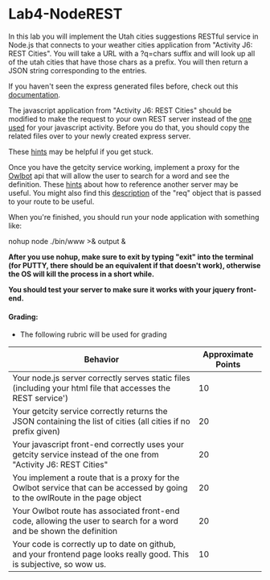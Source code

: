# Lab4-NodeREST

In this lab you will implement the Utah cities suggestions RESTful service in Node.js that connects to your weather cities application from "Activity J6: REST Cities". 
You will take a URL with a ?q=chars suffix and will look up all of the utah cities that have those chars as a prefix. You will then return a JSON string corresponding to the entries.

If you haven't seen the express generated files before, check out this [documentation](https://expressjs.com/en/starter/generator.html).

The javascript application from "Activity J6: REST Cities" should be modified to make the request to your own REST server instead of the <a href="http://bioresearch.byu.edu/cs260/jquery/getcity.cgi?q=P">one used</a> for your javascript activity. 
Before you do that, you should copy the related files over to your newly created express server. 

These [hints](https://github.com/BYUCS260/Lab4-NodeREST/wiki/Cities-REST-Service-Hints) may be helpful if you get stuck.

Once you have the getcity service working, 
implement a proxy for the [Owlbot](https://owlbot.info/api/v1/dictionary/owl) api that will allow the user to search for a word and see the definition. 
These [hints](https://github.com/mjcleme/node-api-server-tutorial#cors-issues) about how to reference another server may be useful.  You might also find this [description](https://expressjs.com/en/4x/api.html#req.query) of the "req" object that is passed to your route to be useful.

When you're finished, you should run your node application with something like:

nohup node ./bin/www >& output &

<strong>After you use nohup, make sure to exit by typing "exit" into the terminal (for PUTTY, there should be an equivalent if that doesn't work), otherwise the OS will kill the process in a short while.</strong>

**You should test your server to make sure it works with your jquery front-end.**

#### Grading:

- The following rubric will be used for grading

Behavior |	Approximate Points
 --- | ---
Your node.js server correctly serves static files (including your html file that accesses the REST service') | 10
Your getcity service correctly returns the JSON containing the list of cities (all cities if no prefix given) | 20
Your javascript front-end correctly uses your getcity service instead of the one from "Activity J6: REST Cities" | 20
You implement a route that is a proxy for the Owlbot service that can be accessed by going to the owlRoute in the page object | 20
Your Owlbot route has associated front-end code, allowing the user to search for a word and be shown the definition | 20
Your code is correctly up to date on github, and your frontend page looks really good. This is subjective, so wow us. | 10
